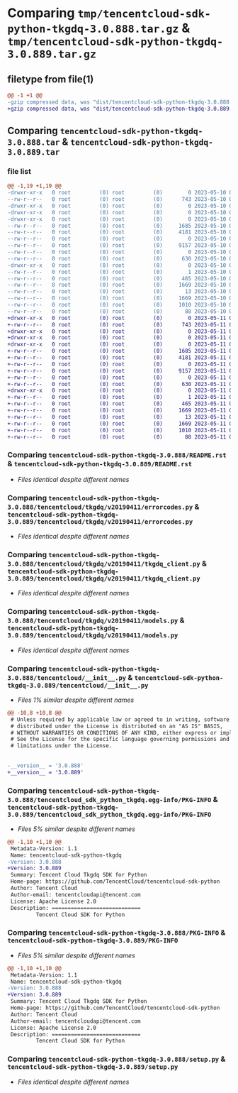 # Comparing `tmp/tencentcloud-sdk-python-tkgdq-3.0.888.tar.gz` & `tmp/tencentcloud-sdk-python-tkgdq-3.0.889.tar.gz`

## filetype from file(1)

```diff
@@ -1 +1 @@
-gzip compressed data, was "dist/tencentcloud-sdk-python-tkgdq-3.0.888.tar", last modified: Wed May 10 02:57:48 2023, max compression
+gzip compressed data, was "dist/tencentcloud-sdk-python-tkgdq-3.0.889.tar", last modified: Thu May 11 03:25:17 2023, max compression
```

## Comparing `tencentcloud-sdk-python-tkgdq-3.0.888.tar` & `tencentcloud-sdk-python-tkgdq-3.0.889.tar`

### file list

```diff
@@ -1,19 +1,19 @@
-drwxr-xr-x   0 root         (0) root         (0)        0 2023-05-10 02:57:48.000000 tencentcloud-sdk-python-tkgdq-3.0.888/
--rw-r--r--   0 root         (0) root         (0)      743 2023-05-10 02:57:48.000000 tencentcloud-sdk-python-tkgdq-3.0.888/README.rst
-drwxr-xr-x   0 root         (0) root         (0)        0 2023-05-10 02:57:48.000000 tencentcloud-sdk-python-tkgdq-3.0.888/tencentcloud/
-drwxr-xr-x   0 root         (0) root         (0)        0 2023-05-10 02:57:48.000000 tencentcloud-sdk-python-tkgdq-3.0.888/tencentcloud/tkgdq/
-drwxr-xr-x   0 root         (0) root         (0)        0 2023-05-10 02:57:48.000000 tencentcloud-sdk-python-tkgdq-3.0.888/tencentcloud/tkgdq/v20190411/
--rw-r--r--   0 root         (0) root         (0)     1685 2023-05-10 02:57:48.000000 tencentcloud-sdk-python-tkgdq-3.0.888/tencentcloud/tkgdq/v20190411/errorcodes.py
--rw-r--r--   0 root         (0) root         (0)     4181 2023-05-10 02:57:48.000000 tencentcloud-sdk-python-tkgdq-3.0.888/tencentcloud/tkgdq/v20190411/tkgdq_client.py
--rw-r--r--   0 root         (0) root         (0)        0 2023-05-10 02:57:48.000000 tencentcloud-sdk-python-tkgdq-3.0.888/tencentcloud/tkgdq/v20190411/__init__.py
--rw-r--r--   0 root         (0) root         (0)     9157 2023-05-10 02:57:48.000000 tencentcloud-sdk-python-tkgdq-3.0.888/tencentcloud/tkgdq/v20190411/models.py
--rw-r--r--   0 root         (0) root         (0)        0 2023-05-10 02:57:48.000000 tencentcloud-sdk-python-tkgdq-3.0.888/tencentcloud/tkgdq/__init__.py
--rw-r--r--   0 root         (0) root         (0)      630 2023-05-10 02:57:48.000000 tencentcloud-sdk-python-tkgdq-3.0.888/tencentcloud/__init__.py
-drwxr-xr-x   0 root         (0) root         (0)        0 2023-05-10 02:57:48.000000 tencentcloud-sdk-python-tkgdq-3.0.888/tencentcloud_sdk_python_tkgdq.egg-info/
--rw-r--r--   0 root         (0) root         (0)        1 2023-05-10 02:57:48.000000 tencentcloud-sdk-python-tkgdq-3.0.888/tencentcloud_sdk_python_tkgdq.egg-info/dependency_links.txt
--rw-r--r--   0 root         (0) root         (0)      465 2023-05-10 02:57:48.000000 tencentcloud-sdk-python-tkgdq-3.0.888/tencentcloud_sdk_python_tkgdq.egg-info/SOURCES.txt
--rw-r--r--   0 root         (0) root         (0)     1669 2023-05-10 02:57:48.000000 tencentcloud-sdk-python-tkgdq-3.0.888/tencentcloud_sdk_python_tkgdq.egg-info/PKG-INFO
--rw-r--r--   0 root         (0) root         (0)       13 2023-05-10 02:57:48.000000 tencentcloud-sdk-python-tkgdq-3.0.888/tencentcloud_sdk_python_tkgdq.egg-info/top_level.txt
--rw-r--r--   0 root         (0) root         (0)     1669 2023-05-10 02:57:48.000000 tencentcloud-sdk-python-tkgdq-3.0.888/PKG-INFO
--rw-r--r--   0 root         (0) root         (0)     1010 2023-05-10 02:57:48.000000 tencentcloud-sdk-python-tkgdq-3.0.888/setup.py
--rw-r--r--   0 root         (0) root         (0)       88 2023-05-10 02:57:48.000000 tencentcloud-sdk-python-tkgdq-3.0.888/setup.cfg
+drwxr-xr-x   0 root         (0) root         (0)        0 2023-05-11 03:25:17.000000 tencentcloud-sdk-python-tkgdq-3.0.889/
+-rw-r--r--   0 root         (0) root         (0)      743 2023-05-11 03:25:16.000000 tencentcloud-sdk-python-tkgdq-3.0.889/README.rst
+drwxr-xr-x   0 root         (0) root         (0)        0 2023-05-11 03:25:17.000000 tencentcloud-sdk-python-tkgdq-3.0.889/tencentcloud/
+drwxr-xr-x   0 root         (0) root         (0)        0 2023-05-11 03:25:17.000000 tencentcloud-sdk-python-tkgdq-3.0.889/tencentcloud/tkgdq/
+drwxr-xr-x   0 root         (0) root         (0)        0 2023-05-11 03:25:17.000000 tencentcloud-sdk-python-tkgdq-3.0.889/tencentcloud/tkgdq/v20190411/
+-rw-r--r--   0 root         (0) root         (0)     1685 2023-05-11 03:25:16.000000 tencentcloud-sdk-python-tkgdq-3.0.889/tencentcloud/tkgdq/v20190411/errorcodes.py
+-rw-r--r--   0 root         (0) root         (0)     4181 2023-05-11 03:25:16.000000 tencentcloud-sdk-python-tkgdq-3.0.889/tencentcloud/tkgdq/v20190411/tkgdq_client.py
+-rw-r--r--   0 root         (0) root         (0)        0 2023-05-11 03:25:16.000000 tencentcloud-sdk-python-tkgdq-3.0.889/tencentcloud/tkgdq/v20190411/__init__.py
+-rw-r--r--   0 root         (0) root         (0)     9157 2023-05-11 03:25:16.000000 tencentcloud-sdk-python-tkgdq-3.0.889/tencentcloud/tkgdq/v20190411/models.py
+-rw-r--r--   0 root         (0) root         (0)        0 2023-05-11 03:25:16.000000 tencentcloud-sdk-python-tkgdq-3.0.889/tencentcloud/tkgdq/__init__.py
+-rw-r--r--   0 root         (0) root         (0)      630 2023-05-11 03:25:16.000000 tencentcloud-sdk-python-tkgdq-3.0.889/tencentcloud/__init__.py
+drwxr-xr-x   0 root         (0) root         (0)        0 2023-05-11 03:25:17.000000 tencentcloud-sdk-python-tkgdq-3.0.889/tencentcloud_sdk_python_tkgdq.egg-info/
+-rw-r--r--   0 root         (0) root         (0)        1 2023-05-11 03:25:17.000000 tencentcloud-sdk-python-tkgdq-3.0.889/tencentcloud_sdk_python_tkgdq.egg-info/dependency_links.txt
+-rw-r--r--   0 root         (0) root         (0)      465 2023-05-11 03:25:17.000000 tencentcloud-sdk-python-tkgdq-3.0.889/tencentcloud_sdk_python_tkgdq.egg-info/SOURCES.txt
+-rw-r--r--   0 root         (0) root         (0)     1669 2023-05-11 03:25:17.000000 tencentcloud-sdk-python-tkgdq-3.0.889/tencentcloud_sdk_python_tkgdq.egg-info/PKG-INFO
+-rw-r--r--   0 root         (0) root         (0)       13 2023-05-11 03:25:17.000000 tencentcloud-sdk-python-tkgdq-3.0.889/tencentcloud_sdk_python_tkgdq.egg-info/top_level.txt
+-rw-r--r--   0 root         (0) root         (0)     1669 2023-05-11 03:25:17.000000 tencentcloud-sdk-python-tkgdq-3.0.889/PKG-INFO
+-rw-r--r--   0 root         (0) root         (0)     1010 2023-05-11 03:25:16.000000 tencentcloud-sdk-python-tkgdq-3.0.889/setup.py
+-rw-r--r--   0 root         (0) root         (0)       88 2023-05-11 03:25:17.000000 tencentcloud-sdk-python-tkgdq-3.0.889/setup.cfg
```

### Comparing `tencentcloud-sdk-python-tkgdq-3.0.888/README.rst` & `tencentcloud-sdk-python-tkgdq-3.0.889/README.rst`

 * *Files identical despite different names*

### Comparing `tencentcloud-sdk-python-tkgdq-3.0.888/tencentcloud/tkgdq/v20190411/errorcodes.py` & `tencentcloud-sdk-python-tkgdq-3.0.889/tencentcloud/tkgdq/v20190411/errorcodes.py`

 * *Files identical despite different names*

### Comparing `tencentcloud-sdk-python-tkgdq-3.0.888/tencentcloud/tkgdq/v20190411/tkgdq_client.py` & `tencentcloud-sdk-python-tkgdq-3.0.889/tencentcloud/tkgdq/v20190411/tkgdq_client.py`

 * *Files identical despite different names*

### Comparing `tencentcloud-sdk-python-tkgdq-3.0.888/tencentcloud/tkgdq/v20190411/models.py` & `tencentcloud-sdk-python-tkgdq-3.0.889/tencentcloud/tkgdq/v20190411/models.py`

 * *Files identical despite different names*

### Comparing `tencentcloud-sdk-python-tkgdq-3.0.888/tencentcloud/__init__.py` & `tencentcloud-sdk-python-tkgdq-3.0.889/tencentcloud/__init__.py`

 * *Files 1% similar despite different names*

```diff
@@ -10,8 +10,8 @@
 # Unless required by applicable law or agreed to in writing, software
 # distributed under the License is distributed on an "AS IS" BASIS,
 # WITHOUT WARRANTIES OR CONDITIONS OF ANY KIND, either express or implied.
 # See the License for the specific language governing permissions and
 # limitations under the License.
 
 
-__version__ = '3.0.888'
+__version__ = '3.0.889'
```

### Comparing `tencentcloud-sdk-python-tkgdq-3.0.888/tencentcloud_sdk_python_tkgdq.egg-info/PKG-INFO` & `tencentcloud-sdk-python-tkgdq-3.0.889/tencentcloud_sdk_python_tkgdq.egg-info/PKG-INFO`

 * *Files 5% similar despite different names*

```diff
@@ -1,10 +1,10 @@
 Metadata-Version: 1.1
 Name: tencentcloud-sdk-python-tkgdq
-Version: 3.0.888
+Version: 3.0.889
 Summary: Tencent Cloud Tkgdq SDK for Python
 Home-page: https://github.com/TencentCloud/tencentcloud-sdk-python
 Author: Tencent Cloud
 Author-email: tencentcloudapi@tencent.com
 License: Apache License 2.0
 Description: ============================
         Tencent Cloud SDK for Python
```

### Comparing `tencentcloud-sdk-python-tkgdq-3.0.888/PKG-INFO` & `tencentcloud-sdk-python-tkgdq-3.0.889/PKG-INFO`

 * *Files 5% similar despite different names*

```diff
@@ -1,10 +1,10 @@
 Metadata-Version: 1.1
 Name: tencentcloud-sdk-python-tkgdq
-Version: 3.0.888
+Version: 3.0.889
 Summary: Tencent Cloud Tkgdq SDK for Python
 Home-page: https://github.com/TencentCloud/tencentcloud-sdk-python
 Author: Tencent Cloud
 Author-email: tencentcloudapi@tencent.com
 License: Apache License 2.0
 Description: ============================
         Tencent Cloud SDK for Python
```

### Comparing `tencentcloud-sdk-python-tkgdq-3.0.888/setup.py` & `tencentcloud-sdk-python-tkgdq-3.0.889/setup.py`

 * *Files identical despite different names*

